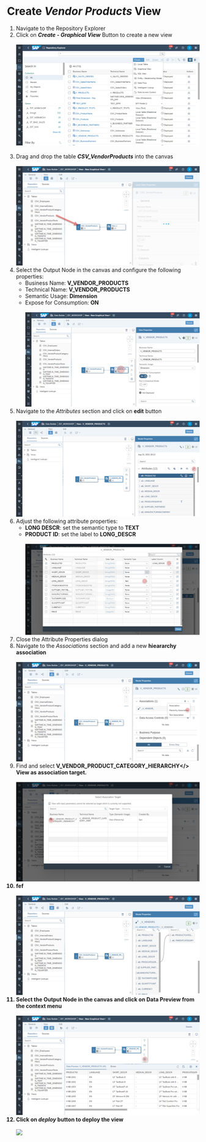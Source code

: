 # Create <i>Vendor Products</i> View

1. Navigate to the Repository Explorer
2. Click on <b><i>Create - Graphical View</i></b> Button to create a new view
  <br><br>![](/exercises/ex2/images/create_in_repository_explorer.png)<br><br>
3. Drag and drop the table <b><i>CSV_VendorProducts</i></b> into the canvas
  <br><br>![](/exercises/ex4/images/create_vendor_product_dimension_01.png)
4. Select the Output Node in the canvas and configure the following properties:
    - Business Name: <b>V_VENDOR_PRODUCTS</b>
    - Technical Name: <b>V_VENDOR_PRODUCTS</b>
    - Semantic Usage: <b>Dimension</b>
    - Expose for Consumption: <b>ON</b>
    <br><br>![](/exercises/ex4/images/create_vendor_product_dimension_02.png)
 5. Navigate to the <i>Attributes</i> section and click on <b>edit</b> button
    <br><br>![](/exercises/ex4/images/create_vendor_product_dimension_12.png)
 6. Adjust the following attribute properties:
    - <b>LONG DESCR</b>: set the semantic type to <b>TEXT</b>
    - <b>PRODUCT ID</b>: set the label to <b>LONG_DESCR</b>
    <br><br>![](/exercises/ex4/images/create_vendor_product_dimension_13.png)
 7. Close the Attribute Properties dialog
 8.  Navigate to the <i>Associations</i> section and add a new <b>hieararchy association</b>
  <br><br>![](/exercises/ex4/images/create_vendor_product_dimension_09.png)
 9. Find and select <b>V_VENDOR_PRODUCT_CATEGORY_HIERARCHY</> View as association target.
  <br><br>![](/exercises/ex4/images/create_vendor_product_dimension_10.png)
 10. fef
  <br><br>![](/exercises/ex4/images/create_vendor_product_dimension_11.png)
 11. Select the Output Node in the canvas and click on <b>Data Preview</b> from the context menu
   <br><br>![](/exercises/ex4/images/create_vendor_product_dimension_03.png)
 12. Click on <b><i>deploy</i></b> button to deploy the view
  <br><br>![](/exercises/ex4/images/create_vendor_product_dimension_05.png)







